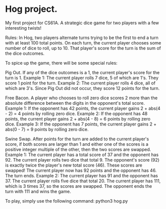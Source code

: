 # Hog project.
My first project for CS61A. A strategic dice game for two players with a few interesting twists!

Rules:
In Hog, two players alternate turns trying to be the first to end a turn with at least 100 total points. On each turn, the current player chooses some number of dice to roll, up to 10. That player's score for the turn is the sum of the dice outcomes.

To spice up the game, there will be some special rules:

   Pig Out. If any of the dice outcomes is a 1, the current player's score for the turn is 1.
        Example 1: The current player rolls 7 dice, 5 of which are 1's. They score 1 point for the turn.
        Example 2: The current player rolls 4 dice, all of which are 3's. Since Pig Out did not occur, they score 12 points for the turn.

   Free Bacon. A player who chooses to roll zero dice scores 2 more than the absolute difference between the digits in the opponent's total score.
        Example 1: If the opponent has 42 points, the current player gains 2 + abs(4 - 2) = 4 points by rolling zero dice.
        Example 2: If the opponent has 48 points, the current player gains 2 + abs(4 - 8) = 6 points by rolling zero dice.
        Example 3: If the opponent has 7 points, the current player gains 2 + abs(0 - 7) = 9 points by rolling zero dice.

   Swine Swap. After points for the turn are added to the current player's score, if both scores are larger than 1 and either one of the scores
   is a positive integer multiple of the   other, then the two scores are swapped.
        Example 1: The current player has a total score of 37 and the opponent has 92. The current player rolls two dice that total 9. 
        The opponent's score (92) is exactly twice the player's new total score (46). These scores are swapped! The current player now has 92 points and the opponent has 46. 
        The turn ends.
        Example 2: The current player has 91 and the opponent has 37. The current player rolls five dice that total 20. The current player has 111,
        which is 3 times 37, so the scores are swapped. The opponent ends the turn with 111 and wins the game.
        
To play, simply use the following command: python3 hog.py
